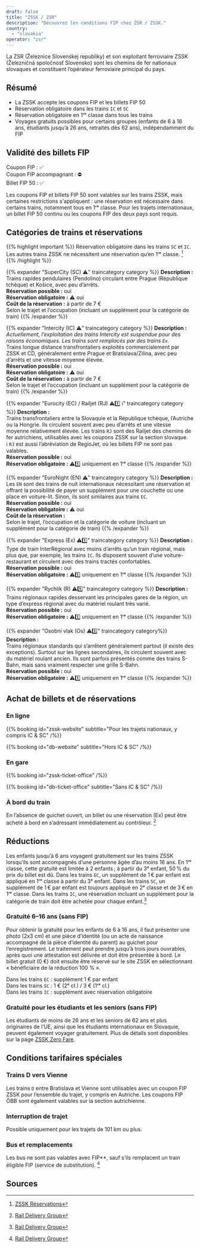 ```yaml
---
draft: false
title: "ZSSK / ZSR"
description: "Découvrez les conditions FIP chez ZSR / ZSSK."
country:
  - "slovakia"
operator: "zsr"
---
```


La ZSR (Železnice Slovenskej republiky) et son exploitant ferroviaire ZSSK (Železničná spoločnosť Slovensko) sont les chemins de fer nationaux slovaques et constituent l’opérateur ferroviaire principal du pays.

## Résumé

- La ZSSK accepte les coupons FIP et les billets FIP 50
- Réservation obligatoire dans les trains `IC` et `SC`
- Réservation obligatoire en 1ʳᵉ classe dans tous les trains
- Voyages gratuits possibles pour certains groupes (enfants de 6 à 16 ans, étudiants jusqu’à 26 ans, retraités dès 62 ans), indépendamment du FIP

## Validité des billets FIP

Coupon FIP : ✅ \
Coupon FIP accompagnant : ⛔ \
Billet FIP 50 : ✅

Les coupons FIP et billets FIP 50 sont valables sur les trains ZSSK, mais certaines restrictions s'appliquent : une réservation est nécessaire dans certains trains, notamment tous en 1ʳᵉ classe. Pour les trajets internationaux, un billet FIP 50 continu ou les coupons FIP des deux pays sont requis.

## Catégories de trains et réservations

{{% highlight important %}}
Réservation obligatoire dans les trains `SC` et `IC`. Les autres trains ZSSK ne nécessitent une réservation qu’en 1ʳᵉ classe. [^2]
{{% /highlight %}}

{{% expander "SuperCity (SC) ⚠️" traincategory category %}}
**Description :** \
Trains rapides pendulaires (Pendolino) circulant entre Prague (République tchèque) et Košice, avec peu d’arrêts. \
**Réservation possible :** oui \
**Réservation obligatoire :** ⚠️ oui \
**Coût de la réservation :** à partir de 7 € \
Selon le trajet et l’occupation (incluant un supplément pour la catégorie de train)
{{% /expander %}}

{{% expander "Intercity (IC) ⚠️" traincategory category %}}
**Description :** \
*Actuellement, l’exploitation des trains Intercity est suspendue pour des raisons économiques. Les trains sont remplacés par des trains `Ex`.* \
Trains longue distance transfrontaliers exploités commercialement par ZSSK et CD, généralement entre Prague et Bratislava/Zilina, avec peu d’arrêts et une vitesse moyenne élevée. \
**Réservation possible :** oui \
**Réservation obligatoire :** ⚠️ oui \
**Coût de la réservation :** à partir de 7 € \
Selon le trajet et l’occupation (incluant un supplément pour la catégorie de train)
{{% /expander %}}

{{% expander "Eurocity (EC) / Railjet (RJ) ⚠️1️⃣ ℹ️" traincategory category %}}
**Description :** \
Trains transfrontaliers entre la Slovaquie et la République tchèque, l’Autriche ou la Hongrie. Ils circulent souvent avec peu d’arrêts et une vitesse moyenne relativement élevée. Les trains `RJ` sont des Railjet des chemins de fer autrichiens, utilisables avec les coupons ZSSK sur la section slovaque. \
ℹ️ `RJ` est aussi l’abréviation de RegioJet, où les billets FIP ne sont pas valables. \
**Réservation possible :** oui \
**Réservation obligatoire :** ⚠️1️⃣ uniquement en 1ʳᵉ classe
{{% /expander %}}

{{% expander "EuroNight (EN) ⚠️" traincategory category %}}
**Description :** \
Les `EN` sont des trains de nuit internationaux nécessitant une réservation et offrant la possibilité de payer un supplément pour une couchette ou une place en voiture-lit. Sinon, ils sont similaires aux trains `EC`. \
**Réservation possible :** oui \
**Réservation obligatoire :** ⚠️ oui \
**Coût de la réservation :** \
Selon le trajet, l’occupation et la catégorie de voiture (incluant un supplément pour la catégorie de train)
{{% /expander %}}

{{% expander "Express (Ex) ⚠️1️⃣" traincategory category %}}
**Description :** \
Type de train InterRégional avec moins d’arrêts qu’un train régional, mais plus que, par exemple, les trains `IC`. Ils disposent souvent d’une voiture-restaurant et circulent avec des trains tractés confortables. \
**Réservation possible :** oui \
**Réservation obligatoire :** ⚠️1️⃣ uniquement en 1ʳᵉ classe
{{% /expander %}}

{{% expander "Rychlik (R) ⚠️1️⃣" traincategory category %}}
**Description :** \
Trains régionaux rapides desservant les principales gares de la région, un type d’express régional avec du matériel roulant très varié. \
**Réservation possible :** oui \
**Réservation obligatoire :** ⚠️1️⃣ uniquement en 1ʳᵉ classe
{{% /expander %}}

{{% expander "Osobní vlak (Os) ⚠️1️⃣" traincategory category%}}
**Description :** \
Trains régionaux standards qui s’arrêtent généralement partout (il existe des exceptions). Surtout sur les lignes secondaires, ils circulent souvent avec du matériel roulant ancien. Ils sont parfois présentés comme des trains S-Bahn, mais sans vraiment respecter une grille S-Bahn. \
**Réservation possible :** oui \
**Réservation obligatoire :** ⚠️1️⃣ uniquement en 1ʳᵉ classe
{{% /expander %}}

## Achat de billets et de réservations

### En ligne

{{% booking id="zssk-website"
    subtitle="Pour les trajets nationaux, y compris IC & SC"
/%}}

{{% booking id="db-website"
    subtitle="Hors IC & SC"
/%}}

### En gare

{{% booking id="zssk-ticket-office" /%}}

{{% booking id="db-ticket-office"
    subtitle="Sans IC & SC"
/%}}

### À bord du train

En l’absence de guichet ouvert, un billet ou une réservation (Ex) peut être acheté à bord en s’adressant immédiatement au contrôleur. [^1]

## Réductions

Les enfants jusqu’à 6 ans voyagent gratuitement sur les trains ZSSK lorsqu’ils sont accompagnés d’une personne âgée d’au moins 16 ans. En 1ʳᵉ classe, cette gratuité est limitée à 2 enfants ; à partir du 3ᵉ enfant, 50 % du prix du billet est dû. Dans les trains `EC`, un supplément de 1 € par enfant est appliqué en 1ʳᵉ classe à partir du 3ᵉ enfant. Dans les trains `SC`, un supplément de 1 € par enfant est toujours appliqué en 2ᵉ classe et de 3 € en 1ʳᵉ classe. Dans les trains `IC`, une réservation incluant un supplément pour la catégorie de train doit être achetée pour chaque enfant.[^1]

### Gratuité 6–16 ans (sans FIP)

Pour obtenir la gratuité pour les enfants de 6 à 16 ans, il faut présenter une photo (2x3 cm) et une pièce d’identité (ou un acte de naissance accompagné de la pièce d’identité du parent) au guichet pour l’enregistrement. Le traitement peut prendre jusqu’à trois jours ouvrables, après quoi une attestation est délivrée et doit être présentée à bord. Le billet gratuit (0 €) doit ensuite être réservé sur le site ZSSK en sélectionnant « bénéficiaire de la réduction 100 % ».

Dans les trains `EC` : supplément 1 € par enfant \
Dans les trains `SC` : 1 € (2ᵉ cl.) / 3 € (1ʳᵉ cl.) \
Dans les trains `IC` : supplément avec réservation obligatoire

### Gratuité pour les étudiants et les seniors (sans FIP)

Les étudiants de moins de 26 ans et les seniors de 62 ans et plus originaires de l’UE, ainsi que les étudiants internationaux en Slovaquie, peuvent également voyager gratuitement. Plus de détails sont disponibles sur la page [ZSSK Zero Fare](https://www.zssk.sk/en/zero-fare/).

## Conditions tarifaires spéciales

### Trains D vers Vienne

Les trains `D` entre Bratislava et Vienne sont utilisables avec un coupon FIP ZSSK pour l’ensemble du trajet, y compris en Autriche. Les coupons FIP ÖBB sont également valables sur la section autrichienne.

### Interruption de trajet

Possible uniquement pour les trajets de 101 km ou plus.

### Bus et remplacements

Les bus ne sont pas valables avec FIP**, sauf s’ils remplacent un train éligible FIP (service de substitution). [^1]

## Sources

[^1]: [Rail Delivery Group](https://www.raildeliverygroup.com/rst/europe-and-fip.html)
[^2]: [ZSSK Réservations](https://www.zssk.sk/en/seat-reservations)
